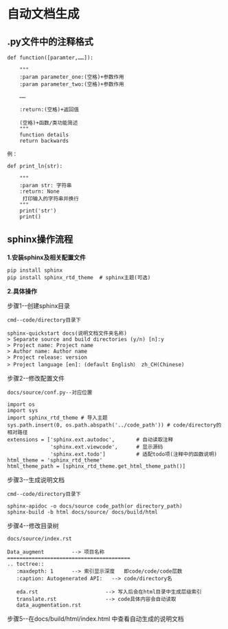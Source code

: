 # 自动文档生成

## .py文件中的注释格式

    def function([paramter,……]):  
    
        """  
        :param parameter_one:(空格)+参数作用
        :param parameter_two:(空格)+参数作用  
    
        ……  
    
        :return:(空格)+返回值  
        
        (空格)+函数/类功能简述
        """
        function details
        return backwards

    例：  

    def print_ln(str):
        
        """  
        :param str: 字符串
        :return: None
         打印输入的字符串并换行
        """  
        print('str')
        print()

## sphinx操作流程

**1.安装sphinx及相关配置文件**

    pip install sphinx
    pip install sphinx_rtd_theme  # sphinx主题(可选)
    
**2.具体操作**

步骤1--创建sphinx目录

    cmd--code/directory目录下

    sphinx-quickstart docs(说明文档文件夹名称)
    > Separate source and build directories (y/n) [n]:y
    > Project name: Project name
    > Author name: Author name
    > Project release: version
    > Project language [en]: (default English） zh_CH(Chinese)
        
步骤2--修改配置文件

    docs/source/conf.py--对应位置

    import os
    import sys
    import sphinx_rtd_theme # 导入主题
    sys.path.insert(0, os.path.abspath('../code_path')) # code/directory的相对路径
    extensions = ['sphinx.ext.autodoc',       # 自动读取注释
                  'sphinx.ext.viewcode',      # 显示源码
                  'sphinx.ext.todo']          # 适配todo项(注释中的函数说明)
    html_theme = 'sphinx_rtd_theme'
    html_theme_path = [sphinx_rtd_theme.get_html_theme_path()]

步骤3--生成说明文档
    
    cmd--code/directory目录下

    sphinx-apidoc -o docs/source code_path(or directory_path)
    sphinx-build -b html docs/source/ docs/build/html
    
步骤4--修改目录树
    
    docs/source/index.rst
    
    Data_augment         --> 项目名称
    ========================================
    .. toctree::
       :maxdepth: 1      --> 索引显示深度   即code/code/code层数
       :caption: Autogenerated API:   --> code/directory名
    
       eda.rst                      --> 写入后会在html目录中生成层级索引
       translate.rst                --> code具体内容会自动读取
       data_augmentation.rst        

步骤5--在docs/build/html/index.html 中查看自动生成的说明文档
